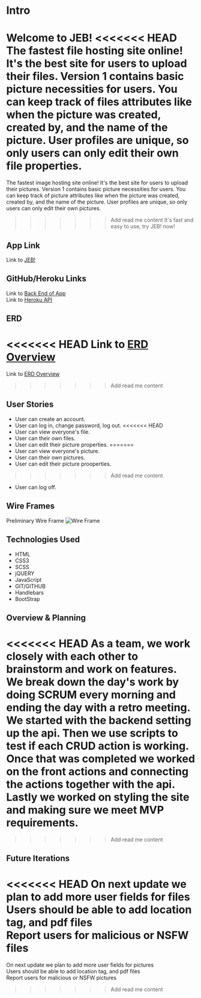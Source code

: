 
# Intro

Welcome to JEB!
<<<<<<< HEAD
The fastest file hosting site online! It's the best site for users to upload their files.  Version 1 contains basic picture necessities for users. You can keep track of files attributes like when the picture was created, created by, and the name of the picture. User profiles are unique, so only users can only edit their own file properties.<br>
=======
The fastest image hosting site online! It's the best site for users to upload their pictures.  Version 1 contains basic picture necessities for users. You can keep track of picture attributes like when the picture was created, created by, and the name of the picture. User profiles are unique, so only users can only edit their own pictures.<br>
>>>>>>> Add read me content
It's fast and easy to use, try JEB! now!

## App Link

Link to [JEB!](https://gitjeb.github.io/front/)

## GitHub/Heroku Links

Link to [Back End of App](https://github.com/GitJeb/back) <br>
Link to [Heroku API](https://dry-wildwood-27227.herokuapp.com)

## ERD

<<<<<<< HEAD
Link to [ERD Overview](https://drive.google.com/file/d/1ARrIIprr5KvOdfFUTPx-DWXzE4ReRXNJ/view?usp=sharing)
=======
Link to [ERD Overview](https://www.dropbox.com/s/ar3jsbqqn3jkc5n/erdfin.pdf/)
>>>>>>> Add read me content

## User Stories

- User can create an account.
- User can log in, change password, log out.
<<<<<<< HEAD
- User can view everyone's file.
- User can their own files.
- User can edit their picture properties.
=======
- User can view everyone's picture.
- User can their own pictures.
- User can edit their picture prooperties.
>>>>>>> Add read me content
- User can log off.

## Wire Frames

Preliminary Wire Frame
<img src="https://i.imgur.com/D6VZ5xc.jpg" title="Wire Frame"/>


## Technologies Used

* HTML
* CSS3
* SCSS
* jQUERY
* JavaScript
* GIT/GITHUB
* Handlebars
* BootStrap

## Overview & Planning

<<<<<<< HEAD
As a team, we work closely with each other to brainstorm and work on features. We break down the day's work by doing SCRUM every morning and
ending the day with a retro meeting. We started with the backend setting up the api. Then we use scripts to test if each CRUD action is working.
Once that was completed we worked on the front actions and connecting the actions together with the api. Lastly we worked on styling the site and making sure we meet MVP requirements.
=======
>>>>>>> Add read me content


## Future Iterations

<<<<<<< HEAD
On next update we plan to add more user fields for files<br>
Users should be able to add location tag, and pdf files<br>
Report users for malicious or NSFW files<br>
=======
On next update we plan to add more user fields for pictures<br>
Users should be able to add location tag, and pdf files<br>
Report users for malicious or NSFW pictures<br>
>>>>>>> Add read me content
